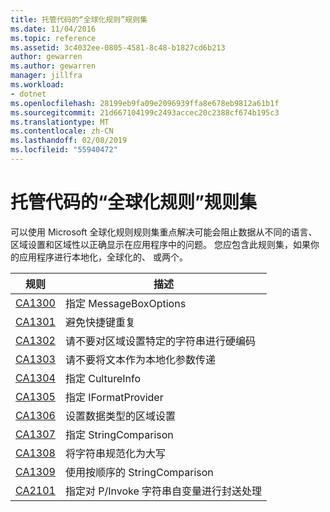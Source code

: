 ```yaml
---
title: 托管代码的“全球化规则”规则集
ms.date: 11/04/2016
ms.topic: reference
ms.assetid: 3c4032ee-0805-4581-8c48-b1827cd6b213
author: gewarren
ms.author: gewarren
manager: jillfra
ms.workload:
- dotnet
ms.openlocfilehash: 28199eb9fa09e2096939ffa8e678eb9812a61b1f
ms.sourcegitcommit: 21d667104199c2493accec20c2388cf674b195c3
ms.translationtype: MT
ms.contentlocale: zh-CN
ms.lasthandoff: 02/08/2019
ms.locfileid: "55940472"
---
```

# <a name="globalization-rules-rule-set-for-managed-code"></a>托管代码的“全球化规则”规则集
可以使用 Microsoft 全球化规则规则集重点解决可能会阻止数据从不同的语言、 区域设置和区域性以正确显示在应用程序中的问题。 您应包含此规则集，如果你的应用程序进行本地化，全球化的、 或两个。

|规则|描述|
|----------|-----------------|
|[CA1300](../code-quality/ca1300-specify-messageboxoptions.md)|指定 MessageBoxOptions|
|[CA1301](../code-quality/ca1301-avoid-duplicate-accelerators.md)|避免快捷键重复|
|[CA1302](../code-quality/ca1302-do-not-hardcode-locale-specific-strings.md)|请不要对区域设置特定的字符串进行硬编码|
|[CA1303](../code-quality/ca1303-do-not-pass-literals-as-localized-parameters.md)|请不要将文本作为本地化参数传递|
|[CA1304](../code-quality/ca1304-specify-cultureinfo.md)|指定 CultureInfo|
|[CA1305](../code-quality/ca1305-specify-iformatprovider.md)|指定 IFormatProvider|
|[CA1306](../code-quality/ca1306-set-locale-for-data-types.md)|设置数据类型的区域设置|
|[CA1307](../code-quality/ca1307-specify-stringcomparison.md)|指定 StringComparison|
|[CA1308](../code-quality/ca1308-normalize-strings-to-uppercase.md)|将字符串规范化为大写|
|[CA1309](../code-quality/ca1309-use-ordinal-stringcomparison.md)|使用按顺序的 StringComparison|
|[CA2101](../code-quality/ca2101-specify-marshaling-for-p-invoke-string-arguments.md)|指定对 P/Invoke 字符串自变量进行封送处理|